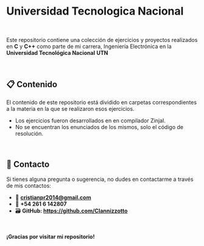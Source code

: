 # **Universidad Tecnologica Nacional**

<br />

Este repositorio contiene una colección de ejercicios y proyectos realizados en **C** y **C++** como parte de mi carrera, Ingeniería Electrónica en la **Universidad Tecnológica Nacional** **UTN**  

<br />

## **📋 Contenido**

El contenido de este repositorio está dividido en carpetas correspondientes a la materia en la que se realizaron esos ejercicios.

- Los ejercicios fueron desarrollados en en compilador ZinjaI.
- No se encuentran los enunciados de los mismos, solo el código de resolución.

<br />

## **📒 Contacto**

Si tienes alguna pregunta o sugerencia, no dudes en contactarme a través de mis contactos:


- 📧 **cristianpr2014@gmail.com**
- 📱 **+54 261 6 142807**
- 🗃️ **GitHub: https://github.com/CIannizzotto**

<br />

**¡Gracias por visitar mi repositorio!**